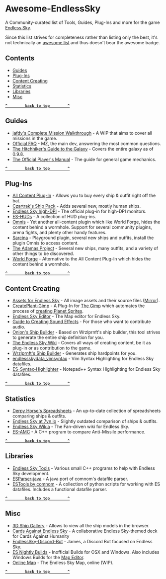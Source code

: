 # Awesome-EndlessSky

A Community-curated list of Tools, Guides, Plug-Ins and more for the game [Endless Sky](https://endless-sky.github.io).

Since this list strives for completeness rather than listing only the best, it's not technically an [awesome list](https://awesome.re) and thus doesn't bear the awesome badge.

## Contents

- [Guides](#guides)
- [Plug-Ins](#plug-ins)
- [Content Creating](#content-creating)
- [Statistics](#statistics)
- [Libraries](#libraries)
- [Misc](#misc)

**[`^        back to top        ^`](#)**

## Guides

- [jafdy's Complete Mission Walkthrough](https://steamcommunity.com/sharedfiles/filedetails/?id=726997424) - A WIP that aims to cover all missions in the game.
- [Official FAQ](https://steamcommunity.com/sharedfiles/filedetails/?id=545464233) - MZ, the main dev, answering the most common questions.
- [The Hitchhiker's Guide to the Galaxy](https://steamcommunity.com/sharedfiles/filedetails/?id=1364105450) - Covers the entire galaxy as of 0.9.8.
- [The Official Player's Manual](https://github.com/endless-sky/endless-sky/wiki/PlayersManual) - The guide for general game mechanics.

**[`^        back to top        ^`](#)**

## Plug-Ins

- [All Content Plug-In](https://github.com/endless-sky/all-content-plugin) - Allows you to buy every ship & outfit right off the bat.
- [Czartrak's Ship Pack](https://github.com/czartrak/Czartraks-Ship-Pack) - Adds several new, mostly human ships.
- [Endless Sky high-DPI](https://github.com/endless-sky/endless-sky-high-dpi) - The official plug-in for high-DPI monitors.
- [ES-HUDs](https://github.com/comnom/es-huds) - A collection of HUD plug-ins.
- [Omnis](https://github.com/Darcman99/Omnia-Contentus) - Yet another all-content plugin which like World Forge, hides the content behind a wormhole. Support for several community plugins, arena fights, and plenty other handy features.
- [Sarcina](https://github.com/Darcman99/Sarcina) - Playground plugin, several new ships and outfits, install the plugin Omnis to access content.
- [The Adamas Project](https://github.com/toilethinges/Adamas-Project) - Several new ships, many outfits, and a variety of other things to be discovered.
- [World Forge](https://github.com/EndlessSkyCommunity/world-forge) - Alternative to the All Content Plug-In which hides the content behind a wormhole.

**[`^        back to top        ^`](#)**

## Content Creating

- [Assets for Endless Sky](https://drive.google.com/drive/folders/0B9aK8dG39P29fkdBeUJjSXJYVDdjMEpkOXh3T1NDekFYaTEtbkdTdzVwX2NTUWVVT3BUWVk) - All image assets and their source files ([Mirror](https://endlesssky.mcofficer.me/assets/)).
- [CreatePlant-Gimp](https://github.com/EndlessSkyCommunity/CreatePlanet-Gimp) - A Plug-In for [The Gimp](https://www.gimp.org/) which automates the process of [creating Planet Sprites](https://github.com/endless-sky/endless-sky/wiki/PlanetSprites).
- [Endless Sky Editor](https://github.com/endless-sky/endless-sky-editor) - The Map editor for Endless Sky.
- [Guide to Creating Sound Effects](https://steamcommunity.com/sharedfiles/filedetails/?id=774903151) - For those who want to contribute audio.
- [Onion's Ship Builder](https://onion-s.gitlab.io/Ship-Builder/) - Based on Wrzlprnft's ship builder, this tool strives to generate the entire ship definition for you.
- [The Endless Sky Wiki](https://github.com/endless-sky/endless-sky/wiki#creating-ships-missions-artwork-etc) - Covers all ways of creating content, be it as plug-in or as contribution to the game.
- [Wrzlprnft's Ship Builder](https://endless-sky.github.io/ship_builder.html) - Generates ship hardpoints for you.
- [endlessskydata_vimsyntax](https://github.com/Muffindrake/endlessskydata_vimsyntax) - Vim Syntax Highlighting for Endless Sky datafiles.
- [ES-Syntax-Highlighter](https://github.com/Kryes-Omega/ES-Syntax-Highlighter) - Notepad++ Syntax Highlighting for Endless Sky datafiles.

**[`^        back to top        ^`](#)**

## Statistics

- [Derpy Horse's Spreadsheets](https://drive.google.com/drive/folders/0B635z_nU19WfQllrM2V2dWpFSFk) - An up-to-date collection of spreadsheets comparing ships & outfits.
- [Endless Sky at 7vn.io](http://endless-sky.7vn.io) - Slightly outdated comparison of ships & outfits.
- [Endless Sky Wikia](http://endless-sky.wikia.com) - The Fan-driven wiki for Endless Sky.
- [ES-AMC](https://github.com/tehhowch/es-amc) - A C++ program to compare Anti-Missile performance.

**[`^        back to top        ^`](#)**

## Libraries

- [Endless Sky Tools](https://github.com/endless-sky/endless-sky-tools) - Various small C++ programs to help with Endless Sky development.
- [ESParser-java](https://github.com/EndlessSkyCommunity/ESParser-java) - A java port of comnom's datafile parser.
- [ESTools by comnom](https://github.com/comnom/ES-tools) - A collection of python scripts for working with ES datafiles. Includes a functional datafile parser.

**[`^        back to top        ^`](#)**

## Misc

- [3D Ship Gallery](https://endlesssky.mcofficer.me/ship_gallery/) - Allows to view all the ship models in the browser.
- [Cards Against Endless Sky](https://www.cardcastgame.com/browse/deck/CYX6P) - A collaborative Endless Sky-themed deck for Cards Against Humanity
- [EndlessSky-Discord-Bot](https://github.com/EndlessSkyCommunity/EndlessSky-Discord-Bot) - James, a Discord Bot focused on Endless Sky.
- [ES Nightly Builds](https://steamcommunity.com/app/404410/discussions/0/1700542332319963311/) - Inofficial Builds for OSX and Windows. Also includes Windows Builds for the [Map Editor](#content-creating).
- [Online Map](https://endlesssky.mcofficer.me/map/) - The Endless Sky Map, online (WIP).

**[`^        back to top        ^`](#)**
